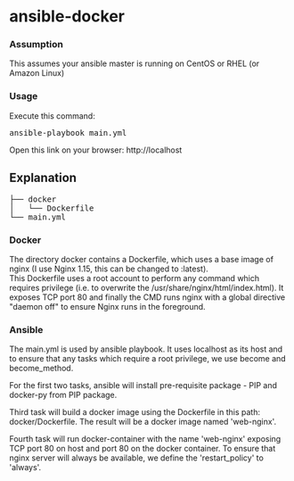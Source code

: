 # ansible-docker

### Assumption
This assumes your ansible master is running on CentOS or RHEL (or Amazon Linux)

### Usage
Execute this command:
<pre>
ansible-playbook main.yml
</pre>

Open this link on your browser: http://localhost


## Explanation
<pre>
├── docker
│   └── Dockerfile
└── main.yml
</pre>

### Docker
The directory docker contains a Dockerfile, which uses a base image of nginx (I use Nginx 1.15, this can be changed to :latest).  
This Dockerfile uses a root account to perform any command which requires privilege (i.e. to overwrite the /usr/share/nginx/html/index.html). 
It exposes TCP port 80 and finally the CMD runs nginx with a global directive "daemon off" to ensure Nginx runs in the foreground.

### Ansible
The main.yml is used by ansible playbook. It uses localhost as its host and to ensure that any tasks which require a root privilege, we use become and become_method. 

For the first two tasks, ansible will install pre-requisite package - PIP and docker-py from PIP package.

Third task will build a docker image using the Dockerfile in this path: docker/Dockerfile. The result will be a docker image named 'web-nginx'.

Fourth task will run docker-container with the name 'web-nginx' exposing TCP port 80 on host and port 80 on the docker container. To ensure that nginx server will always be available, we define the 'restart_policy' to 'always'.


